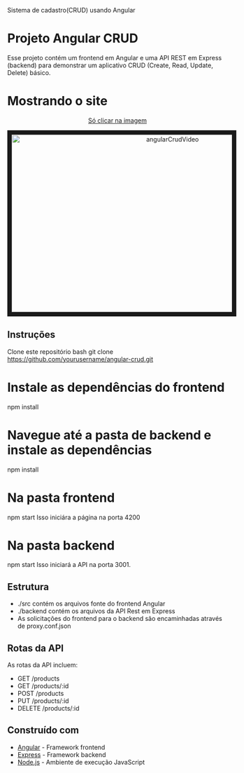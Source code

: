 Sistema de cadastro(CRUD) usando Angular

# Projeto Angular CRUD
Esse projeto contém um frontend em Angular e uma API REST em Express (backend) para demonstrar um aplicativo CRUD (Create, Read, Update, Delete) básico.

# Mostrando o site
<a href="https://www.loom.com/share/574cbab38af544aaa80d22d6a48effcd" target="_blank">
   <div align="center">
   <p>Só clicar na imagem</p>
   <img href="https://www.loom.com/share/574cbab38af544aaa80d22d6a48effcd" src="https://user-images.githubusercontent.com/112717111/234405527-482b02cb-1cb6-4fad-8375-77d24d6ad229.png" alt="angularCrudVideo" width="720" height="405" border="10" />
   </div>
</a>

## Instruções

Clone este repositório
bash
git clone https://github.com/yourusername/angular-crud.git


# Instale as dependências do frontend
npm install
# Navegue até a pasta de backend e instale as dependências
npm install

# Na pasta frontend
npm start
Isso iniciára a página na porta 4200

# Na pasta backend
npm start
Isso iniciará a API na porta 3001.

## Estrutura
- ./src contém os arquivos fonte do frontend Angular
- ./backend contém os arquivos da API Rest em Express
- As solicitações do frontend para o backend são encaminhadas através de proxy.conf.json
## Rotas da API
As rotas da API incluem:
- GET /products
- GET /products/:id
- POST /products
- PUT /products/:id
- DELETE /products/:id
## Construído com
- [Angular](https://angular.io/) - Framework frontend
- [Express](https://expressjs.com/) - Framework backend
- [Node.js](https://nodejs.org/) - Ambiente de execução JavaScript
